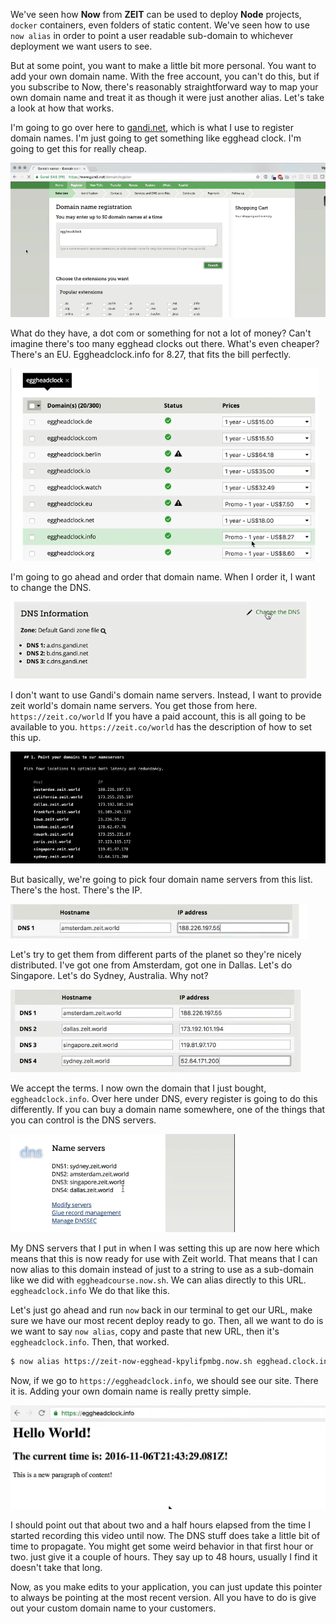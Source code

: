 We've seen how **Now** from **ZEIT** can be used to deploy **Node** projects, `docker` containers, even folders of static content. We've seen how to use `now alias` in order to point a user readable sub-domain to whichever deployment we want users to see.

But at some point, you want to make a little bit more personal. You want to add your own domain name. With the free account, you can't do this, but if you subscribe to Now, there's reasonably straightforward way to map your own domain name and treat it as though it were just another alias. Let's take a look at how that works.

I'm going to go over here to [gandi.net](https://www.gandi.net/domain/register), which is what I use to register domain names. I'm just going to get something like egghead clock. I'm going to get this for really cheap.

![gandi.net](../images/tools-use-a-custom-domain-name-with-zeit-s-now-gandi-dot-net.png)

What do they have, a dot com or something for not a lot of money? Can't imagine there's too many egghead clocks out there. What's even cheaper? There's an EU. Eggheadclock.info for 8.27, that fits the bill perfectly.

![eggheadclock.info](../images/tools-use-a-custom-domain-name-with-zeit-s-now-eggheadclock-info.png)

I'm going to go ahead and order that domain name. When I order it, I want to change the DNS.

![Change DNS](../images/tools-use-a-custom-domain-name-with-zeit-s-now-change-dns.png)

I don't want to use Gandi's domain name servers. Instead, I want to provide zeit world's domain name servers. You get those from here. `https://zeit.co/world` If you have a paid account, this is all going to be available to you. `https://zeit.co/world` has the description of how to set this up.

![Domain List](../images/tools-use-a-custom-domain-name-with-zeit-s-now-domain-list.png)

But basically, we're going to pick four domain name servers from this list. There's the host. There's the IP.

![Host And IP](../images/tools-use-a-custom-domain-name-with-zeit-s-now-host-and-ip.png)

Let's try to get them from different parts of the planet so they're nicely distributed. I've got one from Amsterdam, got one in Dallas. Let's do Singapore. Let's do Sydney, Australia. Why not?

![Distributed Domains](../images/tools-use-a-custom-domain-name-with-zeit-s-now-distributed-domains.png)

We accept the terms. I now own the domain that I just bought, `eggheadclock.info`. Over here under DNS, every register is going to do this differently. If you can buy a domain name somewhere, one of the things that you can control is the DNS servers.

![DNS Name Servers](../images/tools-use-a-custom-domain-name-with-zeit-s-now-name-servers.png)

My DNS servers that I put in when I was setting this up are now here which means that this is now ready for use with Zeit world. That means that I can now alias to this domain instead of just to a string to use as a sub-domain like we did with `eggheadcourse.now.sh`. We can alias directly to this URL. `eggheadclock.info` We do that like this.

Let's just go ahead and run `now` back in our terminal to get our URL, make sure we have our most recent deploy ready to go. Then, all we want to do is we want to say `now alias`, copy and paste that new URL, then it's `eggheadclock.info`. Then, that worked.

```bash
$ now alias https://zeit-now-egghead-kpylifpmbg.now.sh egghead.clock.info
```

Now, if we go to `https://eggheadclock.info`, we should see our site. There it is. Adding your own domain name is really pretty simple.

![The Website](../images/tools-use-a-custom-domain-name-with-zeit-s-now-website.png)

I should point out that about two and a half hours elapsed from the time I started recording this video until now. The DNS stuff does take a little bit of time to propagate. You might get some weird behavior in that first hour or two. just give it a couple of hours. They say up to 48 hours, usually I find it doesn't take that long. 

Now, as you make edits to your application, you can just update this pointer to always be pointing at the most recent version. All you have to do is give out your custom domain name to your customers.